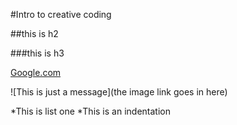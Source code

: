 #Intro to creative coding

##this is h2

###this is h3

[Google.com](http://google.com)

![This is just a message](the image link goes in here) 


*This is list one
    *This is an indentation
